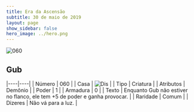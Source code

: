 ```yaml
---
title: Era da Ascensão
subtitle: 30 de maio de 2019
layout: page
show_sidebar: false
hero_image: ../hero.png
---
```


![060](https://cdn.keyforgegame.com/media/card_front/pt/435_060_C6P2CG47378M_pt.png)

## Gub

|----|----|
| Número | 060 |
| Casa | ![Dis](https://archonarcana.com/images/thumb/e/e8/Dis.png/22px-Dis.png "Dis") |
| Tipo | Criatura |
| Atributos | Demônio |
| Poder | 1 |
| Armadura | 0 |
| Texto | Enquanto Gub não estiver no flanco,  ele tem +5 de poder e ganha provocar. |
| Raridade | Comum |
| Dizeres | Não vá para a luz. |

